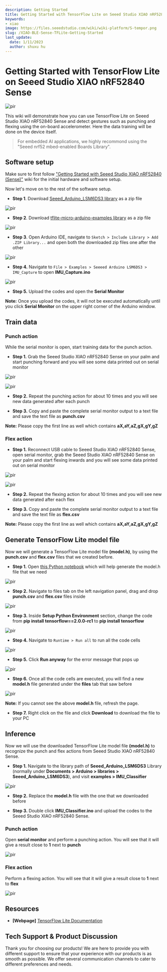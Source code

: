 ```yaml
---
description: Getting Started
title: Getting Started with TensorFlow Lite on Seeed Studio XIAO nRF52840 Sense
keywords:
- xiao
image: https://files.seeedstudio.com/wiki/wiki-platform/S-tempor.png
slug: /XIAO-BLE-Sense-TFLite-Getting-Started
last_update:
  date: 1/11/2023
  author: shuxu hu
---
```


# Getting Started with TensorFlow Lite on Seeed Studio XIAO nRF52840 Sense

<p style={{textAlign: 'center'}}><img src="https://files.seeedstudio.com/wiki/XIAO-BLE/TFLite-thumb.jpg" alt="pir" width={1000} height="auto" /></p>


This wiki will demonstrate how you can use TensorFlow Lite on Seeed Studio XIAO nRF52840 Sense and detect gestures such as punching and flexing using the on-board accelerometer. Here the data training will be done on the device itself.

> For embedded AI applications, we highly recommond using the "Seeed nrf52 mbed-enabled Boards Library".

## Software setup

Make sure to first follow ["Getting Started with Seeed Studio XIAO nRF52840 (Sense)"](https://wiki.seeedstudio.com/XIAO-BLE-Sense-Getting-Started) wiki for the initial hardware and software setup.

Now let's move on to the rest of the software setup.

- **Step 1**. Download [Seeed_Arduino_LSM6DS3 library](https://github.com/Seeed-Studio/Seeed_Arduino_LSM6DS3) as a zip file

<p style={{textAlign: 'center'}}><img src="https://files.seeedstudio.com/wiki/XIAO-BLE/LSM6DS3-github-zip.png" alt="pir" width={1000} height="auto" /></p>


- **Step 2**. Download [tflite-micro-arduino-examples library](https://github.com/lakshanthad/tflite-micro-arduino-examples) as a zip file

<p style={{textAlign: 'center'}}><img src="https://files.seeedstudio.com/wiki/XIAO-BLE/tflite-micro-github.png" alt="pir" width={1000} height="auto" /></p>


- **Step 3**. Open Arduino IDE, navigate to `Sketch > Include Library > Add .ZIP Library...` and open both the downloaded zip files one after the other

<p style={{textAlign: 'center'}}><img src="https://files.seeedstudio.com/wiki/XIAO-BLE/add-zip.png" alt="pir" width={600} height="auto" /></p>


- **Step 4.** Navigate to `File > Examples > Seeeed Arduino LSM6DS3 > IMU_Capture` to open **IMU_Capture.ino**

<p style={{textAlign: 'center'}}><img src="https://files.seeedstudio.com/wiki/XIAO-BLE/select-IMUCapture-2.png" alt="pir" width={500} height="auto" /></p>


- **Step 5.** Upload the codes and open the **Serial Monitor**

**Note:** Once you upload the codes, it will not be executed automatically until you click **Serial Monitor** on the upper right corner of the Arduino window.

## Train data

### Punch action

While the serial monitor is open, start training data for the punch action.

- **Step 1.** Grab the Seeed Studio XIAO nRF52840 Sense on your palm and start punching forward and you will see some data printed out on serial monitor 

<p style={{textAlign: 'center'}}><img src="https://files.seeedstudio.com/wiki/XIAO-BLE/train-punch.gif" alt="pir" width={1000} height="auto" /></p>


<p style={{textAlign: 'center'}}><img src="https://files.seeedstudio.com/wiki/XIAO-BLE/punch-serial.png" alt="pir" width={1000} height="auto" /></p>


- **Step 2.** Repeat the punching action for about 10 times and you will see new data generated after each punch

- **Step 3.** Copy and paste the complete serial monitor output to a text file and save the text file as **punch.csv**

**Note:** Please copy the first line as well which contains **aX,aY,aZ,gX,gY,gZ**

### Flex action

- **Step 1.** Reconnect USB cable to Seeed Studio XIAO nRF52840 Sense, open serial monitor, grab the Seeed Studio XIAO nRF52840 Sense on your palm and start flexing inwards and you will see some data printed out on serial monitor 

<p style={{textAlign: 'center'}}><img src="https://files.seeedstudio.com/wiki/XIAO-BLE/train-flex.gif" alt="pir" width={1000} height="auto" /></p>


<p style={{textAlign: 'center'}}><img src="https://files.seeedstudio.com/wiki/XIAO-BLE/flex-serial.png" alt="pir" width={1000} height="auto" /></p>


- **Step 2.** Repeat the flexing action for about 10 times and you will see new data generated after each flex

- **Step 3.** Copy and paste the complete serial monitor output to a text file and save the text file as **flex.csv**

**Note:** Please copy the first line as well which contains **aX,aY,aZ,gX,gY,gZ**

## Generate TensorFlow Lite model file 

Now we will generate a TensorFlow Lite model file **(model.h)**, by using the **punch.csv** and **flex.csv** files that we created before.

- **Step 1.** Open [this Python notebook](https://colab.research.google.com/github/arduino/ArduinoTensorFlowLiteTutorials/blob/master/GestureToEmoji/arduino_tinyml_workshop.ipynb) which will help generate the model.h file that we need

<p style={{textAlign: 'center'}}><img src="https://files.seeedstudio.com/wiki/XIAO-BLE/TF-notebook-1.png" alt="pir" width={7500} height="auto" /></p>


- **Step 2.** Navigate to files tab on the left navigation panel, drag and drop **punch.csv** and **flex.csv** files inside

<p style={{textAlign: 'center'}}><img src="https://files.seeedstudio.com/wiki/XIAO-BLE/drop-punch-flex.png" alt="pir" width={350} height="auto" /></p>


- **Step 3.** Inside **Setup Python Environment** section, change the code from **pip install tensorflow==2.0.0-rc1** to **pip install tensorflow** 

<p style={{textAlign: 'center'}}><img src="https://files.seeedstudio.com/wiki/XIAO-BLE/tensorflow-install.png" alt="pir" width={550} height="auto" /></p>


- **Step 4.** Navigate to `Runtime > Run all` to run all the code cells

<p style={{textAlign: 'center'}}><img src="https://files.seeedstudio.com/wiki/XIAO-BLE/run-all.png" alt="pir" width={450} height="auto" /></p>


- **Step 5.** Click **Run anyway** for the error message that pops up

<p style={{textAlign: 'center'}}><img src="https://files.seeedstudio.com/wiki/XIAO-BLE/run-anyway.png" alt="pir" width={600} height="auto" /></p>


- **Step 6.** Once all the code cells are executed, you will find a new **model.h** file generated under the **files** tab that saw before

<p style={{textAlign: 'center'}}><img src="https://files.seeedstudio.com/wiki/XIAO-BLE/model.h.png" alt="pir" width={350} height="auto" /></p>


**Note:** If you cannot see the above **model.h** file, refresh the page.

- **Step 7.** Right click on the file and click **Download** to download the file to your PC

## Inference 

Now we will use the downloaded TensorFlow Lite model file **(model.h)** to recognize the punch and flex actions from Seeed Studio XIAO nRF52840 Sense.

- **Step 1.** Navigate to the library path of **Seeed_Arduino_LSM6DS3** Library (normally under **Documents > Arduino > libraries > Seeed_Arduino_LSM6DS3**), and visit **examples > IMU_Classifier**

<p style={{textAlign: 'center'}}><img src="https://files.seeedstudio.com/wiki/XIAO-BLE/file-explorer-imu.png" alt="pir" width={650} height="auto" /></p>


- **Step 2.** Replace the **model.h** file with the one that we downloaded before

- **Step 3.** Double click **IMU_Classifier.ino** and upload the codes to the Seeed Studio XIAO nRF52840 Sense.

### Punch action

Open **serial monitor** and perform a punching action. You will see that it will give a result close to **1** next to **punch**

<p style={{textAlign: 'center'}}><img src="https://files.seeedstudio.com/wiki/XIAO-BLE/punch-result.png" alt="pir" width={300} height="auto" /></p>


### Flex action

Perform a flexing action. You will see that it will give a result close to **1** next to **flex**

<p style={{textAlign: 'center'}}><img src="https://files.seeedstudio.com/wiki/XIAO-BLE/flex-result.png" alt="pir" width={300} height="auto" /></p>


## Resources

- **[Webpage]** [TensorFlow Lite Documentation](https://www.tensorflow.org/lite/guide)

## Tech Support & Product Discussion

Thank you for choosing our products! We are here to provide you with different support to ensure that your experience with our products is as smooth as possible. We offer several communication channels to cater to different preferences and needs.

<div class="button_tech_support_container">
<a href="https://forum.seeedstudio.com/" class="button_forum"></a> 
<a href="https://www.seeedstudio.com/contacts" class="button_email"></a>
</div>

<div class="button_tech_support_container">
<a href="https://discord.gg/eWkprNDMU7" class="button_discord"></a> 
<a href="https://github.com/Seeed-Studio/wiki-documents/discussions/69" class="button_discussion"></a>
</div>